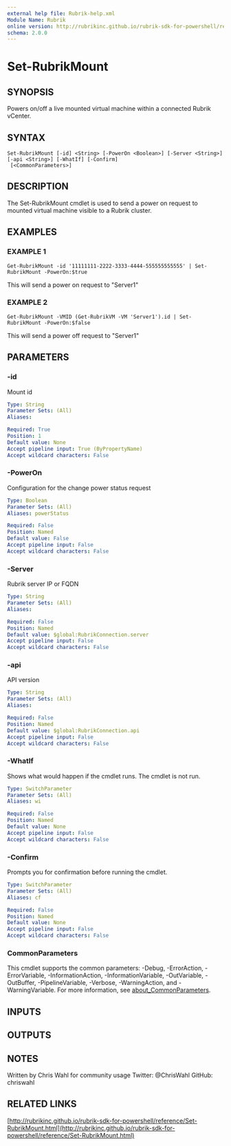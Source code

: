 ```yaml
---
external help file: Rubrik-help.xml
Module Name: Rubrik
online version: http://rubrikinc.github.io/rubrik-sdk-for-powershell/reference/Set-RubrikMount.html
schema: 2.0.0
---
```


# Set-RubrikMount

## SYNOPSIS
Powers on/off a live mounted virtual machine within a connected Rubrik vCenter.

## SYNTAX

```
Set-RubrikMount [-id] <String> [-PowerOn <Boolean>] [-Server <String>] [-api <String>] [-WhatIf] [-Confirm]
 [<CommonParameters>]
```

## DESCRIPTION
The Set-RubrikMount cmdlet is used to send a power on request to mounted virtual machine visible to a Rubrik cluster.

## EXAMPLES

### EXAMPLE 1
```
Get-RubrikMount -id '11111111-2222-3333-4444-555555555555' | Set-RubrikMount -PowerOn:$true
```

This will send a power on request to "Server1"

### EXAMPLE 2
```
Get-RubrikMount -VMID (Get-RubrikVM -VM 'Server1').id | Set-RubrikMount -PowerOn:$false
```

This will send a power off request to "Server1"

## PARAMETERS

### -id
Mount id

```yaml
Type: String
Parameter Sets: (All)
Aliases:

Required: True
Position: 1
Default value: None
Accept pipeline input: True (ByPropertyName)
Accept wildcard characters: False
```

### -PowerOn
Configuration for the change power status request

```yaml
Type: Boolean
Parameter Sets: (All)
Aliases: powerStatus

Required: False
Position: Named
Default value: False
Accept pipeline input: False
Accept wildcard characters: False
```

### -Server
Rubrik server IP or FQDN

```yaml
Type: String
Parameter Sets: (All)
Aliases:

Required: False
Position: Named
Default value: $global:RubrikConnection.server
Accept pipeline input: False
Accept wildcard characters: False
```

### -api
API version

```yaml
Type: String
Parameter Sets: (All)
Aliases:

Required: False
Position: Named
Default value: $global:RubrikConnection.api
Accept pipeline input: False
Accept wildcard characters: False
```

### -WhatIf
Shows what would happen if the cmdlet runs.
The cmdlet is not run.

```yaml
Type: SwitchParameter
Parameter Sets: (All)
Aliases: wi

Required: False
Position: Named
Default value: None
Accept pipeline input: False
Accept wildcard characters: False
```

### -Confirm
Prompts you for confirmation before running the cmdlet.

```yaml
Type: SwitchParameter
Parameter Sets: (All)
Aliases: cf

Required: False
Position: Named
Default value: None
Accept pipeline input: False
Accept wildcard characters: False
```

### CommonParameters
This cmdlet supports the common parameters: -Debug, -ErrorAction, -ErrorVariable, -InformationAction, -InformationVariable, -OutVariable, -OutBuffer, -PipelineVariable, -Verbose, -WarningAction, and -WarningVariable. For more information, see [about_CommonParameters](http://go.microsoft.com/fwlink/?LinkID=113216).

## INPUTS

## OUTPUTS

## NOTES
Written by Chris Wahl for community usage
Twitter: @ChrisWahl
GitHub: chriswahl

## RELATED LINKS

[http://rubrikinc.github.io/rubrik-sdk-for-powershell/reference/Set-RubrikMount.html](http://rubrikinc.github.io/rubrik-sdk-for-powershell/reference/Set-RubrikMount.html)

